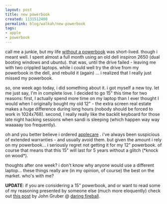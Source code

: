 ```yaml
--- 
layout: post
title: new powerbook
created: 1131512400
permalink: blog/walkah/new-powerbook
tags: 
- apple
- powerbook
---
```

<p>call me a junkie, but my life <a href="http://walkah.net/blog/walkah/goodbye-sweet-powerbook">without a powerbook</a> was short-lived. though i meant well. I spent almost a full month using an old dell inspiron 2650 (dual booting windows and ubuntu). that was, until the drive failed - leaving me with two crippled laptops. while i could well try the drive from my powerbook in the dell, and rebuild it (again) ... i realized that I really just missed my powerbook.</p><p>so, one week ago today, i did something about it. i got myself a new toy. let me just say, I'm in complete love. I decided to go 15" this time for two reasons: first, I actually spend more time on my laptop than I ever thought I would when I originally bought my old 12" - the extra screen real estate makes a huge difference during long hours (nobody should be forced to work in 1024x768). second, I really really like the backlit keyboard for those late night hacking sessions when sandi is sleeping (which happen way way waaaaay too frequently).</p><p>oh and you better believe i ordered <a href="http://www.apple.com/support/products/">applecare</a> . i've always been suspicious of extended warranties - and usually avoid them. but given the amount i rely on my powerbook... i seriously regret not getting it for my 12" powerbook. of course that means that this 15" will last for 5 years without a glitch (*knock on wood*).</p><p>thoughts after one week? i don't know why anyone would use a different laptop... these things really are (in my opinion, of course) the best on the market. who's with me?<br /></p>
<p><strong>UPDATE</strong>: if you are considering a 15" powerbook, and or want to read some of my reasoning presented by someone else (much more eloquently) check out <a href="http://daringfireball.net/2005/11/full_metal_jacket">this post</a> by John Gruber @ <a href="http://daringfireball.net/">daring fireball</a>.</p>
